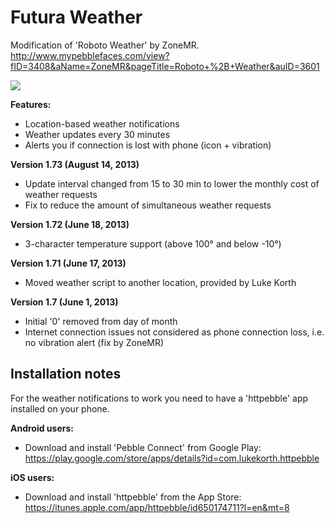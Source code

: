 Futura Weather
==============

Modification of 'Roboto Weather' by ZoneMR.
http://www.mypebblefaces.com/view?fID=3408&aName=ZoneMR&pageTitle=Roboto+%2B+Weather&auID=3601

![](https://dl.dropboxusercontent.com/u/572608/futura-weather.jpg)

<b>Features:</b>
- Location-based weather notifications
- Weather updates every 30 minutes
- Alerts you if connection is lost with phone (icon + vibration)

<b>Version 1.73 (August 14, 2013)</b>
- Update interval changed from 15 to 30 min to lower the monthly cost of weather requests
- Fix to reduce the amount of simultaneous weather requests

<b>Version 1.72 (June 18, 2013)</b>
- 3-character temperature support (above 100° and below -10°)

<b>Version 1.71 (June 17, 2013)</b>
- Moved weather script to another location, provided by Luke Korth

<b>Version 1.7 (June 1, 2013)</b>
- Initial '0' removed from day of month
- Internet connection issues not considered as phone connection loss, i.e. no vibration alert (fix by ZoneMR)

Installation notes
------------------

For the weather notifications to work you need to have a 'httpebble' app installed on your phone. 

<b>Android users:</b>
- Download and install 'Pebble Connect' from Google Play:
https://play.google.com/store/apps/details?id=com.lukekorth.httpebble

<b>iOS users:</b>
- Download and install 'httpebble' from the App Store:
https://itunes.apple.com/app/httpebble/id650174711?l=en&mt=8